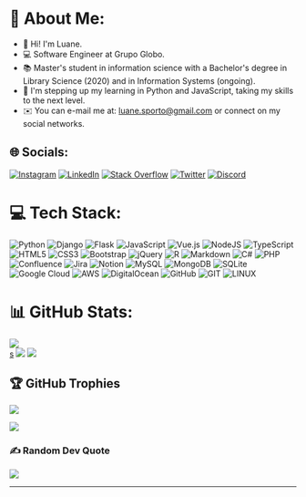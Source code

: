 # 💫 About Me:
- 👋 Hi! I'm Luane.
- 💻 Software Engineer at Grupo Globo.
- 📚 Master's student in information science with a Bachelor's degree in Library Science (2020) and in Information Systems (ongoing).
- 🌱 I'm stepping up my learning in Python and JavaScript, taking my skills to the next level.
- ✉️ You can e-mail me at: luane.sporto@gmail.com or connect on my social networks.

## 🌐 Socials:
[![Instagram](https://img.shields.io/badge/Instagram-%23E4405F.svg?logo=Instagram&logoColor=white)](https://instagram.com/luanesporto)
[![LinkedIn](https://img.shields.io/badge/LinkedIn-%230077B5.svg?logo=linkedin&logoColor=white)](https://linkedin.com/in/luane-porto) 
[![Stack Overflow](https://img.shields.io/badge/-Stackoverflow-FE7A16?logo=stack-overflow&logoColor=white)](https://stackoverflow.com/users/18457725) 
[![Twitter](https://img.shields.io/badge/Twitter-%231DA1F2.svg?logo=Twitter&logoColor=white)](https://twitter.com/descendorio) 
[![Discord](https://img.shields.io/badge/Discord-%237289DA.svg?logo=discord&logoColor=white)](https://discord.com/users/480850525013671937) 

# 💻 Tech Stack:
![Python](https://img.shields.io/badge/python-3670A0?style=flat&logo=python&logoColor=ffdd54) ![Django](https://img.shields.io/badge/django-%23092E20.svg?style=flat&logo=django&logoColor=white) ![Flask](https://img.shields.io/badge/flask-%23000.svg?style=flat&logo=flask&logoColor=white) ![JavaScript](https://img.shields.io/badge/javascript-%23323330.svg?style=flat&logo=javascript&logoColor=%23F7DF1E) ![Vue.js](https://img.shields.io/badge/vuejs-%2335495e.svg?style=flat&logo=vuedotjs&logoColor=%234FC08D) ![NodeJS](https://img.shields.io/badge/node.js-6DA55F?style=flat&logo=node.js&logoColor=white) ![TypeScript](https://img.shields.io/badge/typescript-%23007ACC.svg?style=flat&logo=typescript&logoColor=white) ![HTML5](https://img.shields.io/badge/html5-%23E34F26.svg?style=flat&logo=html5&logoColor=white) ![CSS3](https://img.shields.io/badge/css3-%231572B6.svg?style=flat&logo=css3&logoColor=white) ![Bootstrap](https://img.shields.io/badge/bootstrap-%23563D7C.svg?style=flat&logo=bootstrap&logoColor=white) ![jQuery](https://img.shields.io/badge/jquery-%230769AD.svg?style=flat&logo=jquery&logoColor=white) ![R](https://img.shields.io/badge/r-%23276DC3.svg?style=flat&logo=r&logoColor=white) ![Markdown](https://img.shields.io/badge/markdown-%23000000.svg?style=flat&logo=markdown&logoColor=white) ![C#](https://img.shields.io/badge/c%23-%23239120.svg?style=flat&logo=c-sharp&logoColor=white) ![PHP](https://img.shields.io/badge/php-%23777BB4.svg?style=flat&logo=php&logoColor=white) ![Confluence](https://img.shields.io/badge/confluence-%23172BF4.svg?style=flat&logo=confluence&logoColor=white) ![Jira](https://img.shields.io/badge/jira-%230A0FFF.svg?style=flat&logo=jira&logoColor=white) ![Notion](https://img.shields.io/badge/Notion-%23000000.svg?style=flat&logo=notion&logoColor=white) ![MySQL](https://img.shields.io/badge/mysql-%2300f.svg?style=flat&logo=mysql&logoColor=white) ![MongoDB](https://img.shields.io/badge/MongoDB-%234ea94b.svg?style=flat&logo=mongodb&logoColor=white) ![SQLite](https://img.shields.io/badge/sqlite-%2307405e.svg?style=flat&logo=sqlite&logoColor=white) ![Google Cloud](https://img.shields.io/badge/Google%20Cloud-%234285F4.svg?style=flat&logo=google-cloud&logoColor=white) ![AWS](https://img.shields.io/badge/AWS-%23FF9900.svg?style=flat&logo=amazon-aws&logoColor=white) ![DigitalOcean](https://img.shields.io/badge/DigitalOcean-%230167ff.svg?style=flat&logo=digitalOcean&logoColor=white) ![GitHub](https://img.shields.io/badge/GitHub-%23121011.svg?style=flat&logo=github&logoColor=white)  ![GIT](https://img.shields.io/badge/Git-fc6d26?style=flat&logo=git&logoColor=white) ![LINUX](https://img.shields.io/badge/Linux-FCC624?style=flat&logo=linux&logoColor=black) 


# 📊 GitHub Stats:
<!--  ![](https://github-readme-stats.vercel.app/api?username=luaneporto&theme=city_light&hide_border=false&include_all_commits=true&count_private=false)<br/> -->
![](https://github-readme-streak-stats.herokuapp.com/?user=luaneporto&theme=city_light&hide_border=false)<br/>[s](url)
![](https://github-readme-stats.vercel.app/api/top-langs/?username=luaneporto&theme=city_light&hide_border=false&include_all_commits=true&count_private=true&layout=compact) ![](https://github-contributor-stats.vercel.app/api?username=luaneporto&limit=5&theme=onestar&combine_all_yearly_contributions=true)

## 🏆 GitHub Trophies
![](https://github-profile-trophy.vercel.app/?username=luaneporto&theme=onestar&no-frame=true&no-bg=true&margin-w=4)

[![](https://visitcount.itsvg.in/api?id=luanep&icon=1&color=1)](https://visitcount.itsvg.in)

### ✍️ Random Dev Quote
![](https://quotes-github-readme.vercel.app/api?type=horizontal&theme=light)

<!--### 🔝 Top Contributed Repo
![](https://github-contributor-stats.vercel.app/api?username=luaneporto&limit=5&theme=onestar&combine_all_yearly_contributions=true) -->

---

<!-- Proudly created with GPRM ( https://gprm.itsvg.in ) -->
<!---
Luaneporto/Luaneporto is a ✨ special ✨ repository because its `README.md` (this file) appears on your GitHub profile.
You can click the Preview link to take a look at your changes.
--->
